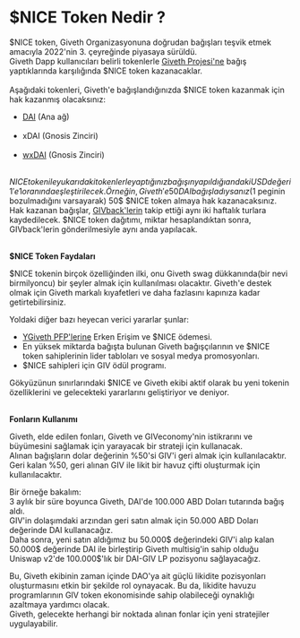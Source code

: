 # $NICE Token Nedir ?
 $NICE token, Giveth Organizasyonuna doğrudan bağışları teşvik etmek amacıyla 2022'nin 3. çeyreğinde piyasaya sürüldü. <br/>
Giveth Dapp kullanıcıları belirli tokenlerle [Giveth Projesi'ne](https://giveth.io/project/the-giveth-community-of-makers) bağış yaptıklarında karşılığında $NICE token kazanacaklar. <br/> <br/>
Aşağıdaki tokenleri, Giveth'e bağışlandığınızda $NICE token kazanmak için hak kazanmış olacaksınız:

- [DAI](https://etherscan.io/token/0x6b175474e89094c44da98b954eedeac495271d0f) (Ana ağ)  <br/> <br/>
- xDAI (Gnosis Zinciri) <br/> <br/>
- [wxDAI](https://www.blockscout.com/xdai/mainnet/token/0xe91D153E0b41518A2Ce8Dd3D7944Fa863463a97d/token-transfers) (Gnosis Zinciri) <br/> <br/>

 $NICE token ile yukarıdaki tokenlerle yaptığınız bağışın yapıldığı andaki USD değeri 1'e 1 oranında eşleştirilecek.
Örneğin, Giveth'e 50 DAI bağışladıysanız (1$ peginin bozulmadığını varsayarak) 50$ $NICE token almaya hak kazanacaksınız. <br/>
Hak kazanan bağışlar, [GIVback'lerin](https://docs.giveth.io/giveconomy/givbacks/) takip ettiği aynı iki haftalık turlara kaydedilecek. $NICE token dağıtımı, miktar hesaplandıktan sonra, GIVback'lerin gönderilmesiyle aynı anda yapılacak. <br/> <br/>

**$NICE Token Faydaları** <br/> 

$NICE tokenin birçok özelliğinden ilki, onu Giveth swag dükkanında(bir nevi birmilyoncu) bir şeyler almak için kullanılması olacaktır. Giveth'e destek olmak için Giveth markalı kıyafetleri ve daha fazlasını kapınıza kadar getirtebilirsiniz. <br/>

Yoldaki diğer bazı heyecan verici yararlar şunlar:

- [YGiveth PFP'lerine](https://forum.giveth.io/t/the-givers-pfp-collection-initial-sketches/656/5) Erken Erişim ve $NICE ödemesi. <br/> 
- En yüksek miktarda bağışta bulunan Giveth bağışçılarının ve $NICE token sahiplerinin lider tabloları ve sosyal medya promosyonları. <br/> 
- $NICE sahipleri için GIV ödül programı. <br/> 

Gökyüzünun sınırlarındaki $NICE ve Giveth ekibi aktif olarak bu yeni tokenin özelliklerini ve gelecekteki yararlarını geliştiriyor ve deniyor. <br/> <br/>

**Fonların Kullanımı** <br/>

Giveth, elde edilen fonları, Giveth ve GIVeconomy'nin istikrarını ve büyümesini sağlamak için yarayacak bir strateji için kullanacak. <br/>
Alınan bağışların dolar değerinin %50'si GIV'i geri almak için kullanılacaktır. Geri kalan %50, geri alınan GIV ile likit bir havuz çifti oluşturmak için kullanılacaktır.

Bir örneğe bakalım: <br/> 
3 aylık bir süre boyunca Giveth, DAI'de 100.000 ABD Doları tutarında bağış aldı. <br/>
GIV'in dolaşımdaki arzından geri satın almak için 50.000 ABD Doları değerinde DAI kullanacağız. <br/>
Daha sonra, yeni satın aldığımız bu 50.000$ değerindeki GIV'i alıp kalan 50.000$ değerinde DAI ile birleştirip Giveth multisig'in sahip olduğu Uniswap v2'de 100.000$'lık bir DAI-GIV LP pozisyonu sağlayacağız. <br/>

Bu, Giveth ekibinin zaman içinde DAO'ya ait güçlü likidite pozisyonları oluşturmasını etkin bir şekilde rol oynayacak. Bu da, likidite havuzu programlarının GIV token ekonomisinde sahip olabileceği oynaklığı azaltmaya yardımcı olacak. <br/>
Giveth, gelecekte herhangi bir noktada alınan fonlar için yeni stratejiler uygulayabilir.

